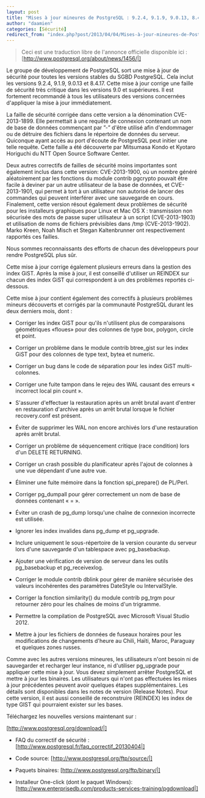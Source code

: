 ```yaml
---
layout: post
title: "Mises à jour mineures de PostgreSQL : 9.2.4, 9.1.9, 9.0.13, 8.4.17"
author: "daamien"
categories: [Sécurité]
redirect_from: "index.php?post/2013/04/04/Mises-à-jour-mineures-de-PostgreSQL-:-9.2.4,-9.1.9,-9.0.13,-8.4.17"
---
```





<!--more-->


> 

> Ceci est une traduction libre de l'annonce officielle disponible ici : [http://www.postgresql.org/about/news/1456/|]

>



Le groupe de développement de PostgreSQL sort une mise à jour de sécurité pour toutes les versions stables du SGBD PostgreSQL. Cela inclut les versions 9.2.4, 9.1.9, 9.0.13 et 8.4.17. Cette mise à jour corrige une faille de sécurité très critique dans les versions 9.0 et supérieures. Il est fortement recommandé à tous les utilisateurs des versions concernées d'appliquer la mise à jour immédiatement.



La faille de sécurité corrigée dans cette version a la dénomination CVE-2013-1899. Elle permettait à une requête de connexion contenant un nom de base de données commençant par ”-” d'être utilisé afin d'endommager ou de détruire des fichiers dans le répertoire de données du serveur. Quiconque ayant accès au port d'écoute de PostgreSQL peut initier une telle requête. Cette faille a été découverte par Mitsumasa Kondo et Kyotaro Horiguchi du NTT Open Source Software Center.



Deux autres correctifs de failles de sécurité moins importantes sont également inclus dans cette version: CVE-2013-1900, où un nombre généré aléatoirement par les fonctions du module contrib pgcrypto pouvait être facile à deviner par un autre utilisateur de la base de données, et CVE-2013-1901, qui permet à tort à un utilisateur non autorisé de lancer des commandes qui peuvent interférer avec une sauvegarde en cours. Finalement, cette version résout également deux problèmes de sécurité pour les installeurs graphiques pour Linux et Mac OS X : transmission non sécurisée des mots de passe super utilisateur à un script (CVE-2013-1903) et utilisation de noms de fichiers prévisibles dans /tmp (CVE-2013-1902). Marko Kreen, Noah Misch et Stegan Kaltenbrunner ont respectivement rapportés ces failles.



Nous sommes reconnaissants des efforts de chacun des développeurs pour rendre PostgreSQL plus sûr.

Cette mise à jour corrige également plusieurs erreurs dans la gestion des index GiST. Après la mise à jour, il est conseillé d'utiliser un REINDEX sur chacun des index GiST qui correspondent à un des problèmes reportés ci-dessous.



Cette mise à jour contient également des correctifs à plusieurs problèmes mineurs découverts et corrigés par la communauté PostgreSQL durant les deux derniers mois, dont :

* Corriger les index GiST pour qu'ils n'utilisent plus de comparaisons géométriques «floues» pour des colonnes de type box, polygon, circle et point.

* Corriger un problème dans le module contrib btree_gist sur les index GiST pour des colonnes de type text, bytea et numeric.

* Corriger un bug dans le code de séparation pour les index GiST multi-colonnes.

* Corriger une fuite tampon dans le rejeu des WAL causant des erreurs « incorrect local pin count ».

* S'assurer d'effectuer la restauration après un arrêt brutal avant d'entrer en restauration d'archive après un arrêt brutal lorsque le fichier recovery.conf est présent.

* Éviter de supprimer les WAL non encore archivés lors d'une restauration après arrêt brutal.

* Corriger un problème de séquencement critique (race condition) lors d'un DELETE RETURNING.

* Corriger un crash possible du planificateur après l'ajout de colonnes à une vue dépendant d'une autre vue.

* Éliminer une fuite mémoire dans la fonction spi_prepare() de PL/Perl.

* Corriger pg_dumpall pour gérer correctement un nom de base de données contenant « = ».

* Éviter un crash de pg_dump lorsqu'une chaîne de connexion incorrecte est utilisée.

* Ignorer les index invalides dans pg_dump et pg_upgrade.

* Inclure uniquement le sous-répertoire de la version courante du serveur lors d'une sauvegarde d'un tablespace avec pg_basebackup.

* Ajouter une vérification de version de serveur dans les outils pg_basebackup et pg_receivexlog.

* Corriger le module contrib dblink pour gérer de manière sécurisée des valeurs incohérentes des paramètres DateStyle ou IntervalStyle.

* Corriger la fonction similarity() du module contrib pg_trgm pour retourner zéro pour les chaînes de moins d'un trigramme.

* Permettre la compilation de PostgreSQL avec Microsoft Visual Studio 2012.

* Mettre à jour les fichiers de données de fuseaux horaires pour les modifications de changements d'heure au Chili, Haïti, Maroc, Paraguay et quelques zones russes.



Comme avec les autres versions mineures, les utilisateurs n'ont besoin ni de sauvegarder et recharger leur instance, ni d'utiliser pg_upgrade pour appliquer cette mise à jour. Vous devez simplement arrêter PostgreSQL et mettre à jour les binaires. Les utilisateurs qui n'ont pas effectuées les mises à jour précédentes peuvent avoir quelques étapes supplémentaires. Les détails sont disponibles dans les notes de version (Release Notes). Pour cette version, il est aussi conseillé de reconstruire (REINDEX) les index de type GIST qui pourraient exister sur les bases.



Téléchargez les nouvelles versions maintenant sur :

[http://www.postgresql.org/download/|]



* FAQ du correctif de sécurité : [http://www.postgresql.fr/faq_correctif_20130404|]

* Code source: [http://www.postgresql.org/ftp/source/|]

* Paquets binaires: [http://www.postgresql.org/ftp/binary/|]

* Installeur One-click (dont le paquet Windows): [http://www.enterprisedb.com/products-services-training/pgdownload|]